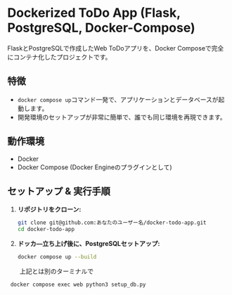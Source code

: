 # Dockerized ToDo App (Flask, PostgreSQL, Docker-Compose)

FlaskとPostgreSQLで作成したWeb ToDoアプリを、Docker Composeで完全にコンテナ化したプロジェクトです。

## 特徴
- `docker compose up`コマンド一発で、アプリケーションとデータベースが起動します。
- 開発環境のセットアップが非常に簡単で、誰でも同じ環境を再現できます。

## 動作環境
- Docker
- Docker Compose (Docker Engineのプラグインとして)

## セットアップ & 実行手順

1. **リポジトリをクローン:**
   ```bash
   git clone git@github.com:あなたのユーザー名/docker-todo-app.git
   cd docker-todo-app

1. **ドッカ―立ち上げ後に、PostgreSQLセットアップ:**
   ```bash
   docker compose up --build

　　上記とは別のターミナルで
  ```bash
   docker compose exec web python3 setup_db.py
   
